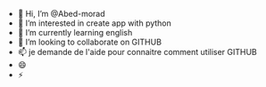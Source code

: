 - 👋 Hi, I’m @Abed-morad
- 👀 I’m interested in create app with python
- 🌱 I’m currently learning english
- 💞️ I’m looking to collaborate on GITHUB
- 📫 je demande de l'aide pour connaitre comment utiliser GITHUB
- 😄 
- ⚡ 

<!---
Abed-morad/Abed-morad is a ✨ special ✨ repository because its `README.md` (this file) appears on your GitHub profile.
You can click the Preview link to take a look at your changes.
--->
